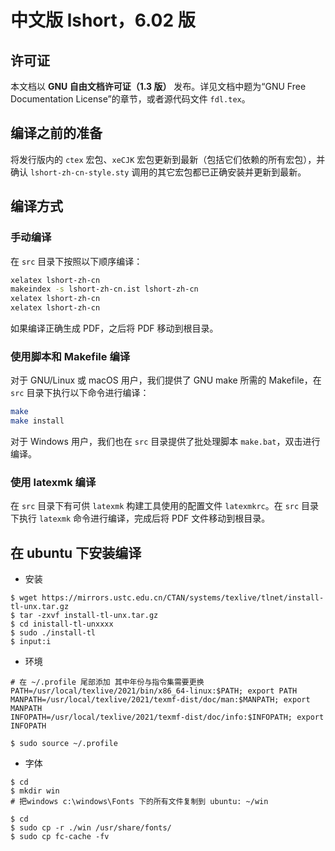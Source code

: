 # 中文版 lshort，6.02 版

## 许可证

本文档以 **GNU 自由文档许可证（1.3 版）** 发布。详见文档中题为“GNU Free Documentation License”的章节，或者源代码文件 `fdl.tex`。

## 编译之前的准备

将发行版内的 `ctex` 宏包、`xeCJK` 宏包更新到最新（包括它们依赖的所有宏包），并确认 `lshort-zh-cn-style.sty` 调用的其它宏包都已正确安装并更新到最新。

## 编译方式

### 手动编译

在 `src` 目录下按照以下顺序编译：

```sh
xelatex lshort-zh-cn
makeindex -s lshort-zh-cn.ist lshort-zh-cn
xelatex lshort-zh-cn
xelatex lshort-zh-cn
```

如果编译正确生成 PDF，之后将 PDF 移动到根目录。

### 使用脚本和 Makefile 编译

对于 GNU/Linux 或 macOS 用户，我们提供了 GNU make 所需的 Makefile，在 `src` 目录下执行以下命令进行编译：

```sh
make
make install
```

对于 Windows 用户，我们也在 `src` 目录提供了批处理脚本 `make.bat`，双击进行编译。

### 使用 latexmk 编译

在 `src` 目录下有可供 `latexmk` 构建工具使用的配置文件 `latexmkrc`。在 `src` 目录下执行 `latexmk` 命令进行编译，完成后将 PDF 文件移动到根目录。

## 在 ubuntu 下安装编译

- 安装

```shell
$ wget https://mirrors.ustc.edu.cn/CTAN/systems/texlive/tlnet/install-tl-unx.tar.gz
$ tar -zxvf install-tl-unx.tar.gz
$ cd inistall-tl-unxxxx
$ sudo ./install-tl
$ input:i
```

- 环境

```shell
# 在 ~/.profile 尾部添加 其中年份与指令集需要更换
PATH=/usr/local/texlive/2021/bin/x86_64-linux:$PATH; export PATH
MANPATH=/usr/local/texlive/2021/texmf-dist/doc/man:$MANPATH; export MANPATH
INFOPATH=/usr/local/texlive/2021/texmf-dist/doc/info:$INFOPATH; export INFOPATH

$ sudo source ~/.profile
```

- 字体

```shell
$ cd 
$ mkdir win
# 把windows c:\windows\Fonts 下的所有文件复制到 ubuntu: ~/win

$ cd 
$ sudo cp -r ./win /usr/share/fonts/
$ sudo cp fc-cache -fv
```
